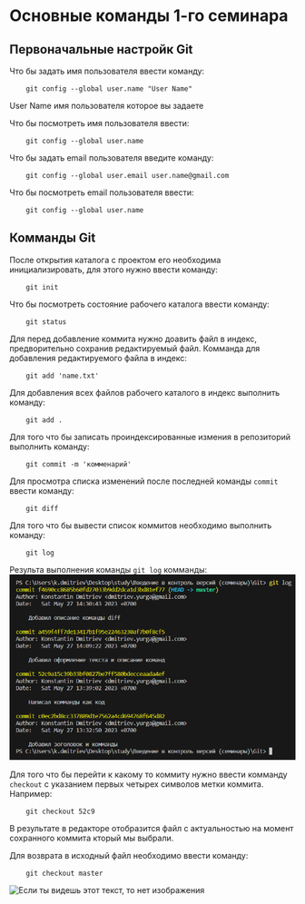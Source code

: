 # Основные команды 1-го семинара #
## Первоначальные настройк Git ##
Что бы задать имя пользователя ввести команду:

        git config --global user.name "User Name"
User Name имя пользователя которое вы задаете

Что бы посмотреть имя пользователя ввести:

        git config --global user.name  

Что бы задать email пользователя введите команду:  
 
        git config --global user.email user.name@gmail.com  

Что бы посмотреть email пользователя ввести:

        git config --global user.name  

## Комманды Git ##
После открытия каталога с проектом его необходима инициализировать, для этого нужно ввести команду:

        git init  

Что бы посмотреть состояние рабочего каталога ввести команду:

        git status  

Для перед добавление коммита нужно доавить файл в индекс, предворительно сохранив редактируемый файл. Комманда для добавления редактируемого файла в индекс:

        git add 'name.txt' 

Для добавления всех файлов рабочего каталого в индекс выполнить команду:

        git add . 

Для того что бы записать проиндексированные измения в репозиторий выполнить команду:

        git commit -m 'комменарий'  

Для просмотра списка изменений после последней команды `commit` ввести команду:

        git diff

Для того что бы вывести список коммитов необходимо выполнить команду:

        git log

Результа выполнения команды `git log` комманды:
![Если ты видешь этот текст, то нет изображения](scr1.bmp "Скрин после команды log")

Для того что бы перейти к какому то коммиту нужно ввести комманду `checkout` с указанием первых четырех символов метки коммита. Например:

        git checkout 52c9

В результате в редакторе отобразится файл с актуальностью на момент сохранного коммита кторый мы выбрали.

Для возврата в исходный файл необходимо ввести команду:

        git checkout master

![Если ты видешь этот текст, то нет изображения](https://begeton.com/files/users-companies/120/4/5/r62PQbTN1BxEEmQmDpkwP4qeYFDVKv5o.jpeg "Скрин после команды log")